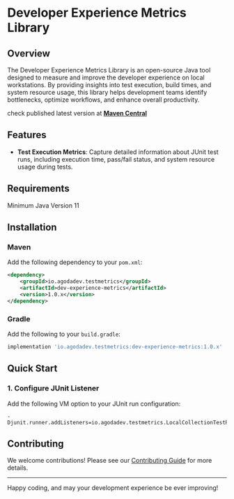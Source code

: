 # Developer Experience Metrics Library

## Overview

The Developer Experience Metrics Library is an open-source Java tool designed to measure and improve the developer experience on local workstations. By providing insights into test execution, build times, and system resource usage, this library helps development teams identify bottlenecks, optimize workflows, and enhance overall productivity.

check published latest version at **[Maven Central](https://central.sonatype.com/artifact/io.agodadev/testmetrics)**

## Features

- **Test Execution Metrics**: Capture detailed information about JUnit test runs, including execution time, pass/fail status, and system resource usage during tests.

## Requirements

Minimum Java Version 11

## Installation

### Maven

Add the following dependency to your `pom.xml`:

```xml
<dependency>
    <groupId>io.agodadev.testmetrics</groupId>
    <artifactId>dev-experience-metrics</artifactId>
    <version>1.0.x</version>
</dependency>
```

### Gradle

Add the following to your `build.gradle`:

```gradle
implementation 'io.agodadev.testmetrics:dev-experience-metrics:1.0.x'
```

## Quick Start


### 1. Configure JUnit Listener

Add the following VM option to your JUnit run configuration:

```
-Djunit.runner.addListeners=io.agodadev.testmetrics.LocalCollectionTestRunListener
```

## Contributing

We welcome contributions! Please see our [Contributing Guide](CONTRIBUTING.md) for more details.

---

Happy coding, and may your development experience be ever improving!
